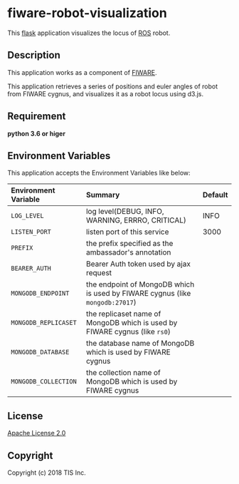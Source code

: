 # fiware-robot-visualization
This [flask](http://flask.pocoo.org/) application visualizes the locus of [ROS](http://flask.pocoo.org/) robot.

## Description
This application works as a component of [FIWARE](https://www.fiware.org/).

This application retrieves a series of positions and euler angles of robot from FIWARE cygnus, and visualizes it as a robot locus using d3.js.

## Requirement

**python 3.6 or higer**

## Environment Variables
This application accepts the Environment Variables like below:

|Environment Variable|Summary|Default|
|:--|:--|:--|
|`LOG_LEVEL`|log level(DEBUG, INFO, WARNING, ERRRO, CRITICAL)|INFO|
|`LISTEN_PORT`|listen port of this service|3000|
|`PREFIX`|the prefix specified as the ambassador's annotation||
|`BEARER_AUTH`|Bearer Auth token used by ajax request||
|`MONGODB_ENDPOINT`|the endpoint of MongoDB which is used by FIWARE cygnus (like `mongodb:27017`)||
|`MONGODB_REPLICASET`|the replicaset name of MongoDB which is used by FIWARE cygnus (like `rs0`)||
|`MONGODB_DATABASE`|the database name of MongoDB which is used by FIWARE cygnus||
|`MONGODB_COLLECTION`|the collection name of MongoDB which is used by FIWARE cygnus||

## License

[Apache License 2.0](/LICENSE)

## Copyright
Copyright (c) 2018 TIS Inc.
